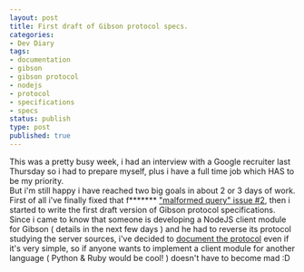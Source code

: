 ```yaml
---
layout: post
title: First draft of Gibson protocol specs.
categories:
- Dev Diary
tags:
- documentation
- gibson
- gibson protocol
- nodejs
- protocol
- specifications
- specs
status: publish
type: post
published: true
---
```


This was a pretty busy week, i had an interview with a Google recruiter last Thursday so i had to prepare myself, plus i have a full time job which HAS to be my priority.  
But i'm still happy i have reached two big goals in about 2 or 3 days of work. First of all i've finally fixed that f******* ["malformed query" issue #2](https://github.com/evilsocket/gibson/issues/2), then i started to write the first draft version of Gibson protocol specifications.  
Since i came to know that someone is developing a NodeJS client module for Gibson ( details in the next few days ) and he had to reverse its protocol studying the server sources, i've decided to [document the protocol](http://gibson-db.in/protocol.html) even if it's very simple, so if anyone wants to implement a client module for another language ( Python &amp; Ruby would be cool! ) doesn't have to become mad :D
